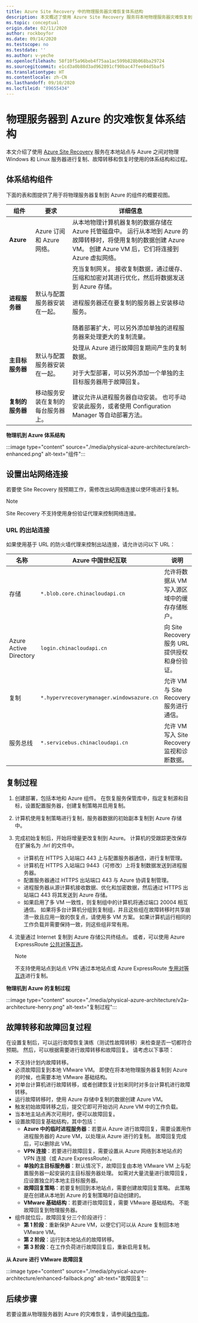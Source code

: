 ```yaml
---
title: Azure Site Recovery 中的物理服务器灾难恢复体系结构
description: 本文概述了使用 Azure Site Recovery 服务将本地物理服务器灾难恢复到 Azure 的过程中使用的组件和体系结构。
ms.topic: conceptual
origin.date: 02/11/2020
author: rockboyfor
ms.date: 09/14/2020
ms.testscope: no
ms.testdate: ''
ms.author: v-yeche
ms.openlocfilehash: 58f10f5a96beb4f75aa1ac599b828b068ba29724
ms.sourcegitcommit: e1cd3a0b88d3ad962891cf90bac47fee04d5baf5
ms.translationtype: HT
ms.contentlocale: zh-CN
ms.lasthandoff: 09/10/2020
ms.locfileid: "89655434"
---
```

# <a name="physical-server-to-azure-disaster-recovery-architecture"></a>物理服务器到 Azure 的灾难恢复体系结构

本文介绍了使用 [Azure Site Recovery](site-recovery-overview.md) 服务在本地站点与 Azure 之间对物理 Windows 和 Linux 服务器进行复制、故障转移和恢复时使用的体系结构和过程。

## <a name="architectural-components"></a>体系结构组件

下面的表和图提供了用于将物理服务器复制到 Azure 的组件的概要视图。

| **组件** | **要求** | **详细信息** |
| --- | --- | --- |
| **Azure** | Azure 订阅和 Azure 网络。 | 从本地物理计算机器复制的数据存储在 Azure 托管磁盘中。 运行从本地到 Azure 的故障转移时，将使用复制的数据创建 Azure VM。 创建 Azure VM 后，它们将连接到 Azure 虚拟网络。 |
| **进程服务器** | 默认与配置服务器安装在一起。 | 充当复制网关。 接收复制数据，通过缓存、压缩和加密对其进行优化，然后将数据发送到 Azure 存储。<br/><br/> 进程服务器还在要复制的服务器上安装移动服务。<br/><br/> 随着部署扩大，可以另外添加单独的进程服务器来处理更大的复制流量。 |
| **主目标服务器** | 默认与配置服务器安装在一起。 | 处理从 Azure 进行故障回复期间产生的复制数据。<br/><br/> 对于大型部署，可以另外添加一个单独的主目标服务器用于故障回复。 |
| **复制的服务器** | 移动服务安装在复制的每台服务器上。 | 建议允许从进程服务器自动安装。 也可手动安装此服务，或者使用 Configuration Manager 等自动部署方法。 |

**物理机到 Azure 体系结构**

:::image type="content" source="./media/physical-azure-architecture/arch-enhanced.png" alt-text="组件":::

## <a name="set-up-outbound-network-connectivity"></a>设置出站网络连接

若要使 Site Recovery 按预期工作，需修改出站网络连接以使环境进行复制。

> [!NOTE]
> Site Recovery 不支持使用身份验证代理来控制网络连接。

### <a name="outbound-connectivity-for-urls"></a>URL 的出站连接

如果使用基于 URL 的防火墙代理来控制出站连接，请允许访问以下 URL：

<!--MOONCAKE: CUSTOMIZE REMOVE THE US GOVERMENT DETAILS-->

| **名称** | **Azure 中国世纪互联** | **说明** |
| ------------------------- | ---------------------------------------------- | ----------- |
| 存储                   | `*.blob.core.chinacloudapi.cn`                  | 允许将数据从 VM 写入源区域中的缓存存储帐户。 |
| Azure Active Directory    | `login.chinacloudapi.cn`                | 向 Site Recovery 服务 URL 提供授权和身份验证。 |
| 复制               | `*.hypervrecoverymanager.windowsazure.cn` | 允许 VM 与 Site Recovery 服务进行通信。 |
| 服务总线               | `*.servicebus.chinacloudapi.cn`                 | 允许 VM 写入 Site Recovery 监视和诊断数据。 |

<!--MOONCAKE: CUSTOMIZE REMOVE THE US GOVERMENT DETAILS-->

## <a name="replication-process"></a>复制过程

1. 创建部署，包括本地和 Azure 组件。 在恢复服务保管库中，指定复制源和目标，设置配置服务器，创建复制策略并启用复制。
1. 计算机使用复制策略进行复制，服务器数据的初始副本复制到 Azure 存储中。
1. 完成初始复制后，开始将增量更改复制到 Azure。 计算机的受跟踪更改保存在扩展名为 _.hrl_ 的文件中。
    - 计算机在 HTTPS 入站端口 443 上与配置服务器通信，进行复制管理。
    - 计算机在 HTTPS 入站端口 9443（可修改）上将复制数据发送到进程服务器。
    - 配置服务器通过 HTTPS 出站端口 443 与 Azure 协调复制管理。
    - 进程服务器从源计算机接收数据、优化和加密数据，然后通过 HTTPS 出站端口 443 将其发送到 Azure 存储。
    - 如果启用了多 VM 一致性，则复制组中的计算机将通过端口 20004 相互通信。 如果将多台计算机分组到复制组，并且这些组在故障转移时共享崩溃一致且应用一致的恢复点，请使用多 VM 方案。 如果计算机运行相同的工作负载并需要保持一致，则这些组非常有用。
1. 流量通过 Internet 复制到 Azure 存储公共终结点。 或者，可以使用 Azure ExpressRoute [公共对等互连](../expressroute/about-public-peering.md)。

    > [!NOTE]
    > 不支持使用站点到站点 VPN 通过本地站点或 Azure ExpressRoute [专用对等互连](concepts-expressroute-with-site-recovery.md#on-premises-to-azure-replication-with-expressroute)进行复制。

**物理机到 Azure 的复制过程**

:::image type="content" source="./media/physical-azure-architecture/v2a-architecture-henry.png" alt-text="复制过程":::

## <a name="failover-and-failback-process"></a>故障转移和故障回复过程

在设置复制后，可以运行故障恢复演练（测试性故障转移）来检查是否一切都符合预期。 然后，可以根据需要进行故障转移和故障回复。 请考虑以下事项：

- 不支持计划内故障转移。
- 必须故障回复到本地 VMware VM。 即使在将本地物理服务器复制到 Azure 的时候，也需要本地 VMware 基础结构。
- 对单台计算机进行故障转移，或者创建恢复计划来同时对多台计算机进行故障转移。
- 运行故障转移时，使用 Azure 存储中复制的数据创建 Azure VM。
- 触发初始故障转移之后，提交它即可开始访问 Azure VM 中的工作负载。
- 当本地主站点再次可用时，便可以故障回复。
- 设置故障回复基础结构，其中包括：
    - **Azure 中的临时进程服务器**：若要从 Azure 进行故障回复，需要设置用作进程服务器的 Azure VM，以处理从 Azure 进行的复制。 故障回复完成后，可以删除此 VM。
    - **VPN 连接**：若要进行故障回复，需要设置从 Azure 网络到本地站点的 VPN 连接（或 Azure ExpressRoute）。
    - **单独的主目标服务器**：默认情况下，故障回复由本地 VMware VM 上与配置服务器一起安装的主目标服务器处理。 如需对大量流量进行故障回复，应设置独立的本地主目标服务器。
    - **故障回复策略**：若要复制回到本地站点，需要创建故障回复策略。 此策略是在创建从本地到 Azure 的复制策略时自动创建的。
    - **VMware 基础结构**：若要进行故障回复，需要 VMware 基础结构。 不能故障回复到物理服务器。
- 组件就位后，故障回复分三个阶段进行：
    - **第 1 阶段**：重新保护 Azure VM，以便它们可以从 Azure 复制回本地 VMware VM。
    - **第 2 阶段**：运行到本地站点的故障转移。
    - **第 3 阶段**：在工作负荷进行故障回复后，重新启用复制。

**从 Azure 进行 VMware 故障回复**

:::image type="content" source="./media/physical-azure-architecture/enhanced-failback.png" alt-text="故障回复":::

## <a name="next-steps"></a>后续步骤

若要设置从物理服务器到 Azure 的灾难恢复，请参阅[操作指南](physical-azure-disaster-recovery.md)。

<!-- Update_Description: update meta properties, wording update, update link -->